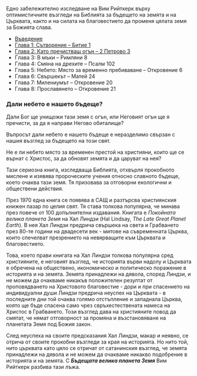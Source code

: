 Едно забележително изследване на Вим Рийткерк върху оптимистичните възгледи на Библията за бъдещето на земята и на Църквата, както и на силата на благовестието да променя цялата земя за Божията слава.

- [Въведение](00.md)
- [Глава 1: Сътворение – Битие 1](01.md)
- [Глава 2: Като пречистващ огън – 2 Петрово 3](02.md)
- Глава 3: В мъки – Римляни 8
- Глава 4: Смяна на дрехите – Псалм 102
- Глава 5: Небето: Място за временно пребиваване – Откровение 6
- Глава 6: Свършекът – Матей 24
- Глава 7: Милениумът – Откровение 20
- Глава 8: Прославянето – Откровение 21

### Дали небето е нашето бъдеще?

Дали Бог ще унищожи тази земя с огън, или Неговият огън ще я пречисти, за да я направи Негово обиталище?

Въпросът дали небето е нашето бъдеще е неразделимо свързан с нашия възглед за бъдещето на този свят.

Не е ли небето място за временен престой на християни, които ще се върнат с Христос, за да обновят земята и да царуват на нея?

Тази сериозна книга, изследваща Библията, отхвърля прокобното мислене и изявява пророческите учения относно славното бъдеще, което очаква тази земя. Тя призовава за отговорни екологични и обществени действия.

През 1970 една книга се появява в САЩ и разтърсва християнския книжен пазар по целия свят. Тя става толкова популярна, че минава през повече от 100 допълнителни издавания. Книгата е *Покойната велика планета Земя* на Хал Линдзи (Hal Lindsay, *The Late Great Planet Earth*). В нея Хал Линдзи предрича свършека на света и Грабването през 80-те години на двадесети век - митове на съвременната Църква, които спечелват презрението на невярващите към Църквата и благовестието.

Това, което прави книгата на Хал Линдзи толкова популярна сред християните, е неговият възглед, че историята върви надолу и Църквата е обречена на обществено, икономическо и политическо поражение в историята и на земята. Земята принадлежи на дявола, според Линдзи, и не можем да очакваме никакъв положителен резултат от проповядването на Христовото благовестие - дори и при спасението на индивидуални души Линдзи предрича неуспех на Църквата - в последните дни той очаква голямо отстъпление и западнала Църква, която ще бъде спасена само чрез свръхестествената намеса на Христос в Грабването. Този възглед дава на християните повод да смятат, че нямат отговорност за промяна и възстановяване на планетата Земя под Божия закон.

След неуспеха на своите предсказания Хал Линдзи, макар и неявно, се отрича от своите прокобни възгледи за края на историята. Но нито той, нито църквата като цяло се отричат от сатанинския възглед, че земята принадлежи на дявола и не можем да очакваме никакво подобрение в историята и на земята. С ***Бъдещата велика планета Земя*** Вим Рийткерк разбива тази лъжа.




